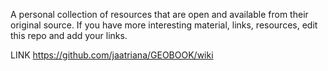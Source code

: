 A personal collection of resources that are open and available from their original source.
If you have more interesting material, links, resources, edit this repo and add your links.

LINK https://github.com/jaatriana/GEOBOOK/wiki

